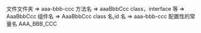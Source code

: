 文件文件夹 => aaa-bbb-ccc
方法名 => aaaBbbCcc
class，interface 等 => AaaBbbCcc
组件名 => AaaBbbCcc
class 名,id 名 => aaa-bbb-ccc
配置性的常量名 AAA_BBB_CCC
